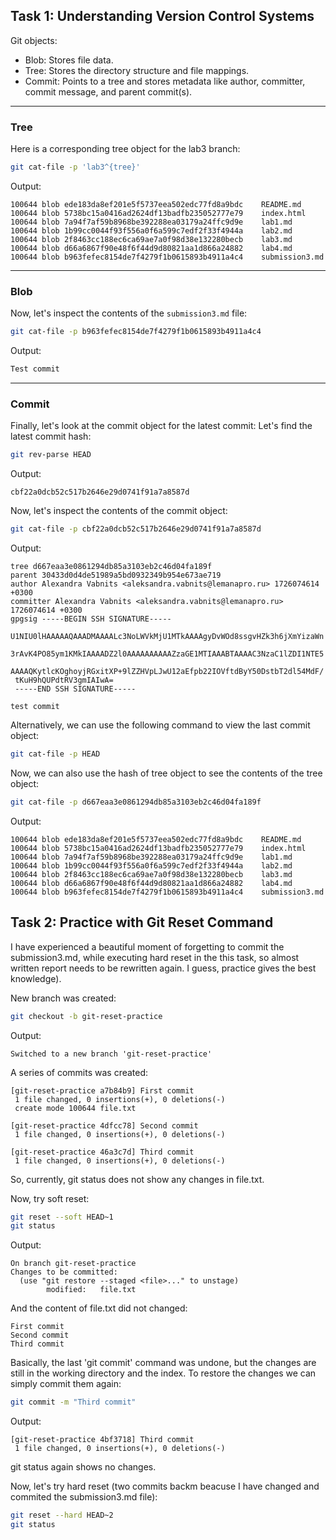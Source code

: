 ## Task 1: Understanding Version Control Systems

Git objects:
- Blob: Stores file data.
- Tree: Stores the directory structure and file mappings.
- Commit: Points to a tree and stores metadata like author, committer, commit message, and parent commit(s).

---

### Tree
Here is a corresponding tree object for the lab3 branch:
```bash
git cat-file -p 'lab3^{tree}'
```
Output:
```
100644 blob ede183da8ef201e5f5737eea502edc77fd8a9bdc    README.md
100644 blob 5738bc15a0416ad2624df13badfb235052777e79    index.html
100644 blob 7a94f7af59b8968be392288ea03179a24ffc9d9e    lab1.md
100644 blob 1b99cc0044f93f556a0f6a599c7edf2f33f4944a    lab2.md
100644 blob 2f8463cc188ec6ca69ae7a0f98d38e132280becb    lab3.md
100644 blob d66a6867f90e48f6f44d9d80821aa1d866a24882    lab4.md
100644 blob b963fefec8154de7f4279f1b0615893b4911a4c4    submission3.md
```
---

### Blob
Now, let's inspect the contents of the `submission3.md` file:
```bash
git cat-file -p b963fefec8154de7f4279f1b0615893b4911a4c4
```
Output:
```markdown
Test commit
```
--- 
### Commit
Finally, let's look at the commit object for the latest commit:
Let's find the latest commit hash:
```bash
git rev-parse HEAD
```
Output:
```
cbf22a0dcb52c517b2646e29d0741f91a7a8587d
```

Now, let's inspect the contents of the commit object:
```bash
git cat-file -p cbf22a0dcb52c517b2646e29d0741f91a7a8587d
```

Output:
```
tree d667eaa3e0861294db85a3103eb2c46d04fa189f
parent 30433d0d4de51989a5bd0932349b954e673ae719
author Alexandra Vabnits <aleksandra.vabnits@lemanapro.ru> 1726074614 +0300
committer Alexandra Vabnits <aleksandra.vabnits@lemanapro.ru> 1726074614 +0300
gpgsig -----BEGIN SSH SIGNATURE-----
 U1NIU0lHAAAAAQAAADMAAAALc3NoLWVkMjU1MTkAAAAgyDvWOd8ssgvHZk3h6jXmYizaWn
 3rAvK4PO85ym1KMkIAAAADZ2l0AAAAAAAAAAZzaGE1MTIAAABTAAAAC3NzaC1lZDI1NTE5
 AAAAQKytlcKOghoyjRGxitXP+9lZZHVpLJwU12aEfpb22IOVftdByY50DstbT2dl54MdF/
 tKuH9hQUPdtRV3gmIAIwA=
 -----END SSH SIGNATURE-----

test commit
```
Alternatively, we can use the following command to view the last commit object:
```bash
git cat-file -p HEAD
```

Now, we can also use the hash of tree object to see the contents of the tree object:
```bash
git cat-file -p d667eaa3e0861294db85a3103eb2c46d04fa189f
```
Output:
```
100644 blob ede183da8ef201e5f5737eea502edc77fd8a9bdc    README.md
100644 blob 5738bc15a0416ad2624df13badfb235052777e79    index.html
100644 blob 7a94f7af59b8968be392288ea03179a24ffc9d9e    lab1.md
100644 blob 1b99cc0044f93f556a0f6a599c7edf2f33f4944a    lab2.md
100644 blob 2f8463cc188ec6ca69ae7a0f98d38e132280becb    lab3.md
100644 blob d66a6867f90e48f6f44d9d80821aa1d866a24882    lab4.md
100644 blob b963fefec8154de7f4279f1b0615893b4911a4c4    submission3.md
```

## Task 2: Practice with Git Reset Command
I have experienced a beautiful moment of forgetting to commit the submission3.md, 
while executing hard reset in the this task, so almost written report needs to be rewritten again.
I guess, practice gives the best knowledge).

New branch was created:
```bash
git checkout -b git-reset-practice
```
Output:
```
Switched to a new branch 'git-reset-practice'
```

A series of commits was created:
```
[git-reset-practice a7b84b9] First commit
 1 file changed, 0 insertions(+), 0 deletions(-)
 create mode 100644 file.txt

[git-reset-practice 4dfcc78] Second commit
 1 file changed, 0 insertions(+), 0 deletions(-)

[git-reset-practice 46a3c7d] Third commit
 1 file changed, 0 insertions(+), 0 deletions(-)
```

So, currently, git status does not show any changes in file.txt.

Now, try soft reset:
```bash
git reset --soft HEAD~1
git status
```
Output:
```
On branch git-reset-practice
Changes to be committed:
  (use "git restore --staged <file>..." to unstage)
        modified:   file.txt
```
And the content of file.txt did not changed:
```
First commit
Second commit
Third commit
```

Basically, the last 'git commit' command was undone, but the changes are still in the working directory and the index.
To restore the changes we can simply commit them again:
```bash
git commit -m "Third commit"
```
Output:
```
[git-reset-practice 4bf3718] Third commit
 1 file changed, 0 insertions(+), 0 deletions(-)
```
git status again shows no changes.

Now, let's try hard reset (two commits backm beacuse I have changed and commited the submission3.md file):
```bash
git reset --hard HEAD~2
git status
```
